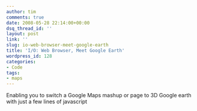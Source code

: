 ```yaml
---
author: tim
comments: true
date: 2008-05-28 22:14:00+00:00
dsq_thread_id: ''
layout: post
link: ''
slug: io-web-browser-meet-google-earth
title: 'I/O: Web Browser, Meet Google Earth'
wordpress_id: 128
categories:
- Code
tags:
- maps
---
```


Enabling you to switch a Google Maps mashup or page to 3D Google earth with
just a few lines of javascript